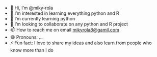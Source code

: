 - 👋 Hi, I’m @miky-rola
- 👀 I’m interested in learning everything python and R
- 🌱 I’m currently learning python
- 💞️ I’m looking to collaborate on any python and R project
- 📫 How to reach me on email mikyrola8@gamil.com
- 😄 Pronouns: ...
- ⚡ Fun fact: I love to share my ideas and also learn from people who know more than I do

<!---
miky-rola/miky-rola is a ✨ special ✨ repository because its `README.md` (this file) appears on your GitHub profile.
You can click the Preview link to take a look at your changes.
--->
